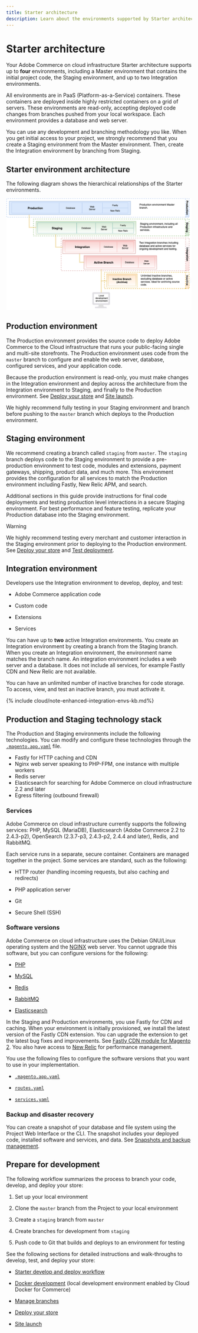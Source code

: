 ```yaml
---
title: Starter architecture
description: Learn about the environments supported by Starter architecture.
---
```


# Starter architecture

Your Adobe Commerce on cloud infrastructure Starter architecture supports up to **four** environments, including a Master environment that contains the initial project code, the Staging environment, and up to two Integration environments.

All environments are in PaaS (Platform-as-a-Service) containers. These containers are deployed inside highly restricted containers on a grid of servers. These environments are read-only, accepting deployed code changes from branches pushed from your local workspace.  Each environment provides a database and web server.

You can use any development and branching methodology you like. When you get initial access to your project, we strongly recommend that you create a Staging environment from the Master environment. Then, create the Integration environment by branching from Staging.

## Starter environment architecture

The following diagram shows the hierarchical relationships of the Starter environments.

![High-level view of Starter project](../../assets/cloud_arch-starter.png)

## Production environment

The Production environment provides the source code to deploy Adobe Commerce to the Cloud infrastructure that runs your public-facing single and multi-site storefronts. The Production environment uses code from the `master` branch to configure and enable the web server, database, configured services, and your application code.

Because the production environment is read-only, you must make changes in the Integration environment and deploy across the architecture from the Integration environment to Staging, and finally to the Production environment. See [Deploy your store][] and [Site launch][].

We highly recommend fully testing in your Staging environment and branch before pushing to the `master` branch which deploys to the Production environment.

## Staging environment

We recommend creating a branch called `staging` from `master`. The `staging` branch deploys code to the Staging environment to provide a pre-production environment to test code, modules and extensions, payment gateways, shipping, product data, and much more. This environment provides the configuration for all services to match the Production environment including Fastly, New Relic APM, and search.

Additional sections in this guide provide instructions for final code deployments and testing production level interactions in a secure Staging environment. For best performance and feature testing, replicate your Production database into the Staging environment.

>[!WARNING]
>
>We highly recommend testing every merchant and customer interaction in the Staging environment prior to deploying to the Production environment. See [Deploy your store][] and [Test deployment][].

## Integration environment

Developers use the Integration environment to develop, deploy, and test:

-  Adobe Commerce application code

-  Custom code

-  Extensions

-  Services

You can have up to **two** active Integration environments. You create an Integration environment by creating a branch from the Staging branch. When you create an Integration environment, the environment name matches the branch name. An integration environment includes a web server and a database. It does not include all services, for example Fastly CDN and New Relic are not available.

You can have an unlimited number of inactive branches for code storage. To access, view, and test an inactive branch, you must activate it.

{% include cloud/note-enhanced-integration-envs-kb.md%}

## Production and Staging technology stack

The Production and Staging environments include the following technologies. You can modify and configure these technologies through the [`.magento.app.yaml`][magento.app.yaml] file.

-  Fastly for HTTP caching and CDN
-  Nginx web server speaking to PHP-FPM, one instance with multiple workers
-  Redis server
-  Elasticsearch for searching for Adobe Commerce on cloud infrastructure 2.2 and later
-  Egress filtering (outbound firewall)

### Services

Adobe Commerce on cloud infrastructure currently supports the following services: PHP, MySQL (MariaDB), Elasticsearch (Adobe Commerce 2.2 to 2.4.3-p2), OpenSearch (2.3.7-p3, 2.4.3-p2, 2.4.4 and later), Redis, and RabbitMQ.

Each service runs in a separate, secure container. Containers are managed together in the project. Some services are standard, such as the following:

-  HTTP router (handling incoming requests, but also caching and redirects)

-  PHP application server

-  Git

-  Secure Shell (SSH)

### Software versions

Adobe Commerce on cloud infrastructure uses the Debian GNU/Linux operating system and the [NGINX](https://glossary.magento.com/nginx) web server. You cannot upgrade this software, but you can configure versions for the following:

-  [PHP][]

-  [MySQL][]

-  [Redis][]

-  [RabbitMQ][]

-  [Elasticsearch][]

In the Staging and Production environments, you use Fastly for CDN and caching. When your environment is initially provisioned, we install the latest version of the Fastly CDN extension. You can upgrade the extension to get the latest bug fixes and improvements. See [Fastly CDN module for Magento 2][]. You also have access to [New Relic][] for performance management.

You use the following files to configure the software versions that you want to use in your implementation.

-  [`.magento.app.yaml`][magento.app.yaml]

-  [`routes.yaml`][routes.yaml]

-  [`services.yaml`][services.yaml]

### Backup and disaster recovery

You can create a snapshot of your database and file system using the Project Web Interface or the CLI. The snapshot includes your deployed code, installed software and services, and data. See [Snapshots and backup management][].

## Prepare for development
The following workflow summarizes the process to branch your code, develop, and deploy your store:

1. Set up your local environment

1. Clone the `master` branch from the Project to your local environment

1. Create a `staging` branch from `master`

1. Create branches for development from `staging`

1. Push code to Git that builds and deploys to an environment for testing

See the following sections for detailed instructions and walk-throughs to develop, test, and deploy your store:

-  [Starter develop and deploy workflow][]

-  [Docker development][] (local development environment enabled by Cloud Docker for Commerce)

-  [Manage branches][]

-  [Deploy your store][]

-  [Site launch][]

<!--Link definitions-->
[Deploy your store]: https://devdocs.magento.com/cloud/live/stage-prod-live.html
[Docker development]: https://devdocs.magento.com/cloud/docker/docker-development.html
[Elasticsearch]: ../services/elasticsearch.md
[Fastly CDN module for Magento 2]: https://devdocs.magento.com/cloud/cdn/cloud-fastly.html#fastly-cdn-module-for-magento-2
[Manage branches]: https://devdocs.magento.com/cloud/env/environments-start.html
[MySQL]: ../services/mysql.md
[New Relic]: ../monitor/new-relic.md#configure-new-relic-for-starter-environments
[PHP]: https://devdocs.magento.com/cloud/project/magento-app.html
[RabbitMQ]: ../services/rabbitmq.md
[Redis]: ../services/redis.md
[Site launch]: https://devdocs.magento.com/cloud/live/live.html
[Snapshots and backup management]: https://devdocs.magento.com/cloud/project/project-webint-snap.html
[Starter develop and deploy workflow]: starter-develop-deploy-workflow.md
[Test deployment]: https://devdocs.magento.com/cloud/live/stage-prod-test.html
[magento.app.yaml]: https://devdocs.magento.com/cloud/project/magento-app.html
[routes.yaml]: ../routes/routes.md
[services.yaml]: ../services/services-yaml.md
